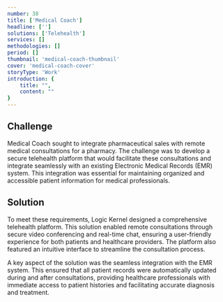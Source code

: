 ```yaml
---
number: 38
title: ['Medical Coach']
headline: ['']
solutions: ['Telehealth']
services: []
methodologies: []
period: []
thumbnail: 'medical-coach-thumbnail'
cover: 'medical-coach-cover'
storyType: 'Work'
introduction: {
    title: "",
    content: ""
}
---
```


## Challenge

Medical Coach sought to integrate pharmaceutical sales with remote medical consultations for a pharmacy. The challenge was to develop a secure telehealth platform that would facilitate these consultations and integrate seamlessly with an existing Electronic Medical Records (EMR) system. This integration was essential for maintaining organized and accessible patient information for medical professionals.

## Solution

To meet these requirements, Logic Kernel designed a comprehensive telehealth platform. This solution enabled remote consultations through secure video conferencing and real-time chat, ensuring a user-friendly experience for both patients and healthcare providers. The platform also featured an intuitive interface to streamline the consultation process.

A key aspect of the solution was the seamless integration with the EMR system. This ensured that all patient records were automatically updated during and after consultations, providing healthcare professionals with immediate access to patient histories and facilitating accurate diagnosis and treatment.